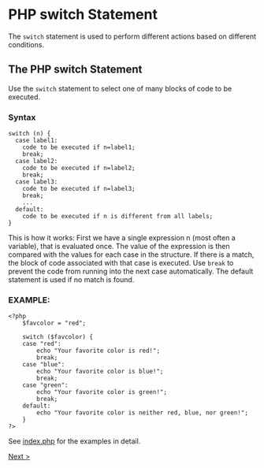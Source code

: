 # PHP switch Statement

The ```switch``` statement is used to perform different actions based on different conditions.

## The PHP switch Statement

Use the ```switch``` statement to select one of many blocks of code to be executed.

### Syntax

```
switch (n) {
  case label1:
    code to be executed if n=label1;
    break;
  case label2:
    code to be executed if n=label2;
    break;
  case label3:
    code to be executed if n=label3;
    break;
    ...
  default:
    code to be executed if n is different from all labels;
} 
```

This is how it works: First we have a single expression n (most often a variable), that is evaluated once. The value of the expression is then compared with the values for each case in the structure. If there is a match, the block of code associated with that case is executed. Use ```break``` to prevent the code from running into the next case automatically. The default statement is used if no match is found.

### EXAMPLE:

```
<?php
    $favcolor = "red";

    switch ($favcolor) {
    case "red":
        echo "Your favorite color is red!";
        break;
    case "blue":
        echo "Your favorite color is blue!";
        break;
    case "green":
        echo "Your favorite color is green!";
        break;
    default:
        echo "Your favorite color is neither red, blue, nor green!";
    }
?> 
```


See [index.php](index.php) for the examples in detail.

[Next >](../14.%20Loops/README.md)